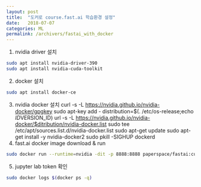 ```yaml
---
layout: post
title:  "도커로 course.fast.ai 학습환경 설정"
date:   2018-07-07
categories: ML
permalink: /archivers/fastai_with_docker
---
```


1. nvidia driver 설치
```sh
sudo apt install nvidia-driver-390
sudo apt install nvidia-cuda-toolkit
```
2. docker 설치
```sh
sudo apt install docker-ce
```
3. nvidia docker 설치
    curl -s -L https://nvidia.github.io/nvidia-docker/gpgkey
    sudo apt-key add - 
    distribution=$(. /etc/os-release;echo $ID$VERSION_ID)
    url -s -L https://nvidia.github.io/nvidia-docker/$ditribution/nvidia-docker.list
    sudo tee /etc/apt/sources.list.d/nvidia-docker.list
    sudo apt-get update
    sudo apt-get install -y nvidia-docker2
    sudo pkill -SIGHUP dockerd
4. fast.ai docker image download & run
```sh
sudo docker run --runtime=nvidia -dit -p 8888:8888 paperspace/fastai:cuda9_pytorchJL
```
5. jupyter lab token 확인
```sh
sudo docker logs $(docker ps -q)
```
